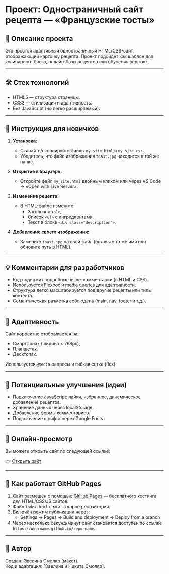 
# Проект: Одностраничный сайт рецепта — «Французские тосты»

## 📌 Описание проекта
Это простой адаптивный одностраничный HTML/CSS-сайт, отображающий карточку рецепта. Проект подойдёт как шаблон для кулинарного блога, онлайн-базы рецептов или обучения вёрстке.

---

## 🛠 Стек технологий
- HTML5 — структура страницы.
- CSS3 — стилизация и адаптивность.
- Без JavaScript (но легко расширяемый).

---

## 👶 Инструкция для новичков

1. **Установка:**
   - Скачайте/склонируйте файлы `my_site.html` и `my_site.css`.
   - Убедитесь, что файл изображения `toast.jpg` находится в той же папке.

2. **Открытие в браузере:**
   - Откройте файл `my_site.html` двойным кликом или через VS Code → «Open with Live Server».

3. **Изменение рецепта:**
   - В HTML-файле измените:
     - Заголовок `<h1>`,
     - Список `<ul>` с ингредиентами,
     - Текст в блоке `<div class="description">`.

4. **Добавление своего изображения:**
   - Замените `toast.jpg` на свой файл (оставьте то же имя или обновите путь в HTML).

---

## 💡 Комментарии для разработчиков

- Код содержит подробные inline-комментарии (в HTML и CSS).
- Используется Flexbox и media queries для адаптивности.
- Структура легко масштабируется под другие рецепты или типы контента.
- Семантическая разметка соблюдена (main, nav, footer и т.д.).

---

## 📱 Адаптивность

Сайт корректно отображается на:
- Смартфонах (ширина < 768px),
- Планшетах,
- Десктопах.

Используется `@media`-запросы и гибкая сетка (flex).

---

## 🔧 Потенциальные улучшения (идеи)

- Подключение JavaScript: лайки, избранное, динамическое добавление рецептов.
- Хранение данных через localStorage.
- Добавление формы комментариев.
- Подключение шрифта через Google Fonts.

---

## 🔗 Онлайн-просмотр

Вы можете открыть сайт по следующей ссылке:

👉 [Открыть сайт](https://smolyar741.github.io/french-toast/)

---

## 🚀 Как работает GitHub Pages

1. Сайт размещён с помощью [GitHub Pages](https://pages.github.com/) — бесплатного хостинга для HTML/CSS/JS сайтов.
2. Файл `index.html` лежит в корне репозитория.
3. Включён режим публикации через:
   - Settings → Pages → Build and deployment → Deploy from a branch
4. Через несколько секунд/минут сайт становится доступен по ссылке `https://username.github.io/repo-name`.

---

## 📄 Автор

Создан: Эвелина Смоляр (макет).  
Код и адаптация: [Эвелина и Никита Смоляр].

